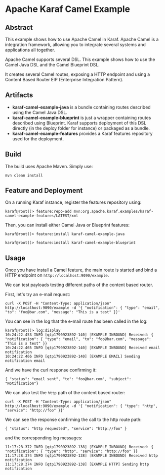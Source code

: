 <!--
    Licensed to the Apache Software Foundation (ASF) under one
    or more contributor license agreements.  See the NOTICE file
    distributed with this work for additional information
    regarding copyright ownership.  The ASF licenses this file
    to you under the Apache License, Version 2.0 (the
    "License"); you may not use this file except in compliance
    with the License.  You may obtain a copy of the License at

      http://www.apache.org/licenses/LICENSE-2.0

    Unless required by applicable law or agreed to in writing,
    software distributed under the License is distributed on an
    "AS IS" BASIS, WITHOUT WARRANTIES OR CONDITIONS OF ANY
    KIND, either express or implied.  See the License for the
    specific language governing permissions and limitations
    under the License.
-->
# Apache Karaf Camel Example

## Abstract

This example shows how to use Apache Camel in Karaf. Apache Camel is a integration framework, allowing you to integrate several systems and applications all together.

Apache Camel supports several DSL. This example shows how to use the Camel Java DSL and the Camel Blueprint DSL.

It creates several Camel routes, exposing a HTTP endpoint and using a Content Based Router EIP (Enterprise Integration Pattern).

## Artifacts

* **karaf-camel-example-java** is a bundle containing routes described using the Camel Java DSL.
* **karaf-camel-example-blueprint** is just a wrapper containing routes described using Blueprint. Karaf supports deployment of this DSL directly (in the deploy folder for instance) or packaged as a bundle.
* **karaf-camel-example-features** provides a Karaf features repository used for the deployment.

## Build

The build uses Apache Maven. Simply use:

```
mvn clean install
```

## Feature and Deployment

On a running Karaf instance, register the features repository using:

```
karaf@root()> feature:repo-add mvn:org.apache.karaf.examples/karaf-camel-example-features/LATEST/xml
```

Then, you can install either Camel Java or Blueprint features:

```
karaf@root()> feature:install karaf-camel-example-java
```

```
karaf@root()> feature:install karaf-camel-example-blueprint
```

## Usage

Once you have install a Camel feature, the main route is started and bind a HTTP endpoint on `http://localhost:9090/example`.

We can test payloads testing different paths of the content based router.

First, let's try an e-mail request:

```
curl -X POST -H "Content-Type: application/json" http://localhost:9090/example -d '{ "notification": { "type": "email", "to": "foo@bar.com", "message": "This is a test" }}'
```

You can see in the log that the e-mail route has been called in the log:

```
karaf@root()> log:display
10:24:22.453 INFO [qtp1790923892-140] [EXAMPLE INBOUND] Received: { "notification": { "type": "email", "to": "foo@bar.com", "message": "This is a test" }}
10:24:22.465 INFO [qtp1790923892-140] [EXAMPLE INBOUND] Received email notification
10:24:22.466 INFO [qtp1790923892-140] [EXAMPLE EMAIL] Sending notification email
```

And we have the curl response confirming it:

```
{ "status": "email sent", "to": "foo@bar.com", "subject": "Notification"}
```

We can also test the `http` path of the content based router:

```
curl -X POST -H "Content-Type: application/json" http://localhost:9090/example -d '{ "notification": { "type": "http", "service": "http://foo" }}'
```

We can see the response confirming the call to the http route path:

```
{ "status": "http requested", "service": "http://foo" }
```

and the corresponding log messages:

```
11:17:28.372 INFO [qtp1790923892-138] [EXAMPLE INBOUND] Received: { "notification": { "type": "http", "service": "http://foo" }}
11:17:28.374 INFO [qtp1790923892-138] [EXAMPLE INBOUND] Received http notification
11:17:28.374 INFO [qtp1790923892-138] [EXAMPLE HTTP] Sending http notification
```